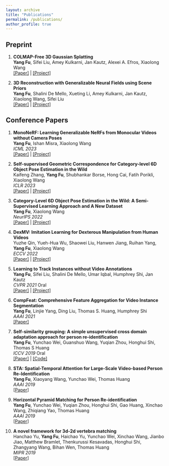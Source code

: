 ```yaml
---
layout: archive
title: "Publications"
permalink: /publications/
author_profile: true
---
```


## Preprint

1. <b>COLMAP-Free 3D Gaussian Splatting</b> <br>
   <b>Yang Fu</b>, Sifei Liu, Amey Kulkarni, Jan Kautz, Alexei A. Efros, Xiaolong Wang
   <br>[[Paper]](https://arxiv.org/abs/2312.07504) | [[Project]](https://oasisyang.github.io/colmap-free-3dgs/)

1. <b>3D Reconstruction with Generalizable Neural Fields using Scene Priors</b> <br>
   <b>Yang Fu</b>, Shalini De Mello, Xueting Li, Amey Kulkarni, Jan Kautz, Xiaolong Wang, Sifei Liu
   <br>[[Paper]](https://arxiv.org/abs/2309.15164v2) | [[Project]](https://oasisyang.github.io/neural-prior/)

## Conference Papers

1. <b>MonoNeRF: Learning Generalizable NeRFs from Monocular Videos without Camera Poses</b> <br>
   <b>Yang Fu</b>, Ishan Misra, Xiaolong Wang
   <br><i>ICML 2023</i>
   <br>[[Paper]](https://arxiv.org/abs/2210.07181) | [[Project]](https://oasisyang.github.io/mononerf/)

1. <b>Self-supervised Geometric Correspondence for Category-level 6D Object Pose Estimation in the Wild</b> <br>
   Kaifeng Zhang, <b>Yang Fu</b>, Shubhankar Borse, Hong Cai, Fatih Porikli, Xiaolong Wang
   <br><i>ICLR 2023</i>
   <br>[[Paper]](https://arxiv.org/abs/2210.07199) | [[Project]](https://kywind.github.io/self-pose)

1. <b>Category-Level 6D Object Pose Estimation in the Wild: A Semi-Supervised Learning Approach and A New Dataset</b> <br>
   <b>Yang Fu</b>, Xiaolong Wang
   <br> <i>NeurIPS 2022</i>
   <br>[[Paper]](https://arxiv.org/abs/2206.15436) | [[Project]](https://oasisyang.github.io/semi-pose)

1. <b>DexMV: Imitation Learning for Dexterous Manipulation from Human Videos</b> <br>
   Yuzhe Qin, Yueh-Hua Wu, Shaowei Liu, Hanwen Jiang, Ruihan Yang, <b>Yang Fu</b>, Xiaolong Wang
   <br> <i>ECCV 2022</i>
   <br>[[Paper]](https://arxiv.org/abs/2108.05877) | [[Project]](https://yzqin.github.io/dexmv/)

1. <b>Learning to Track Instances without Video Annotations</b> <br>
   <b>Yang Fu</b>, Sifei Liu, Shalini De Mello, Umar Iqbal, Humphrey Shi, Jan Kautz
   <br> <i>CVPR 2021</i> Oral
   <br>[[Paper]](https://openaccess.thecvf.com/content/CVPR2021/papers/Fu_Learning_to_Track_Instances_without_Video_Annotations_CVPR_2021_paper.pdf) | [[Project]](https://oasisyang.github.io/semi-track)

1. <b>CompFeat: Comprehensive Feature Aggregation for Video Instance Segmentation</b> <br>
   <b>Yang Fu</b>, Linjie Yang, Ding Liu, Thomas S. Huang, Humphrey Shi
   <br> <i>AAAI 2021</i>
   <br>[[Paper]](https://arxiv.org/pdf/2012.03400)

1. <b>Self-similarity grouping: A simple unsupervised cross domain adaptation approach for person re-identification</b> <br>
   <b>Yang Fu</b>, Yunchao Wei, Guanshuo Wang, Yuqian Zhou, Honghui Shi, Thomas S Huang
   <br> <i>ICCV 2019</i> Oral
   <br>[[Paper]](http://openaccess.thecvf.com/content_ICCV_2019/papers/Fu_Self-Similarity_Grouping_A_Simple_Unsupervised_Cross_Domain_Adaptation_Approach_for_ICCV_2019_paper.pdf) | [[Code]](https://github.com/SHI-Labs/Self-Similarity-Grouping)<br>

1. <b>STA: Spatial-Temporal Attention for Large-Scale Video-based Person Re-Identification</b> <br>
   <b>Yang Fu</b>, Xiaoyang Wang, Yunchao Wei, Thomas Huang
   <br> <i>AAAI 2019</i>
   <br>[[Paper](https://ojs.aaai.org/index.php/AAAI/article/view/4841/4714)]

1. <b>Horizontal Pyramid Matching for Person Re-identification</b> <br>
   <b>Yang Fu</b>, Yunchao Wei, Yuqian Zhou, Honghui Shi, Gao Huang, Xinchao Wang, Zhiqiang Yao, Thomas Huang
   <br> <i>AAAI 2019</i>
   <br>[[Paper](https://ojs.aaai.org/index.php/AAAI/article/download/4842/4715)]

1. <b>A novel framework for 3d-2d vertebra matching</b> <br>
   Hanchao Yu, <b>Yang Fu</b>, Haichao Yu, Yunchao Wei, Xinchao Wang, Jianbo Jiao, Matthew Bramlet, Thenkurussi Kesavadas, Honghui Shi, Zhangyang Wang, Bihan Wen, Thomas Huang
   <br> <i>MIPR 2019</i>
   <br>[[Paper](https://openreview.net/pdf/9824c8c04eb2fd3bbc6d5b5d62a545784d2ca6cc.pdf)]
